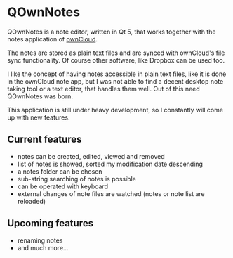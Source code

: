 # QOwnNotes
 
QOwnNotes is a note editor, written in Qt 5, that works together with the notes application of [ownCloud](http://owncloud.org/).

The notes are stored as plain text files and are synced with ownCloud's file sync functionality. Of course other software, like Dropbox can be used too.

I like the concept of having notes accessible in plain text files, like it is done in the ownCloud note app, but I was not able to find a decent desktop note taking tool or a text editor, that handles them well. Out of this need QOwnNotes was born.

This application is still under heavy development, so I constantly will come up with new features.

## Current features
- notes can be created, edited, viewed and removed
- list of notes is showed, sorted my modification date descending
- a notes folder can be chosen
- sub-string searching of notes is possible
- can be operated with keyboard
- external changes of note files are watched (notes or note list are reloaded)

## Upcoming features
- renaming notes
- and much more...
